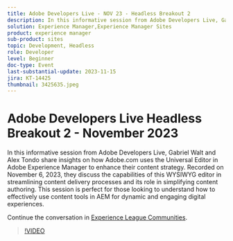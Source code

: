 ```yaml
---
title: Adobe Developers Live - NOV 23 - Headless Breakout 2
description: In this informative session from Adobe Developers Live, Gabriel Walt and Alex Tondo share insights on how Adobe.com uses the Universal Editor in Adobe Experience Manager to enhance their content strategy. Recorded on November 6, 2023, they discuss the capabilities of this WYSIWYG editor in streamlining content delivery processes and its role in simplifying content authoring. This session is perfect for those looking to understand how to effectively use content tools in AEM for dynamic and engaging digital experiences.
solution: Experience Manager,Experience Manager Sites
product: experience manager
sub-product: sites
topic: Development, Headless
role: Developer
level: Beginner
doc-type: Event
last-substantial-update: 2023-11-15
jira: KT-14425
thumbnail: 3425635.jpeg
---
```


# Adobe Developers Live Headless Breakout 2 - November 2023

In this informative session from Adobe Developers Live, Gabriel Walt and Alex Tondo share insights on how Adobe.com uses the Universal Editor in Adobe Experience Manager to enhance their content strategy. Recorded on November 6, 2023, they discuss the capabilities of this WYSIWYG editor in streamlining content delivery processes and its role in simplifying content authoring. This session is perfect for those looking to understand how to effectively use content tools in AEM for dynamic and engaging digital experiences.

Continue the conversation in [Experience League Communities](https://adobe.ly/46ELi7X).

>[!VIDEO](https://video.tv.adobe.com/v/3425635/?learn=on)
